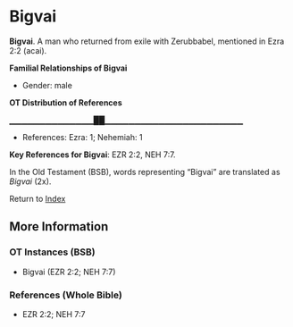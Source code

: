 # Bigvai
**Bigvai**. 
A man who returned from exile with Zerubbabel, mentioned in Ezra 2:2 (acai). 




**Familial Relationships of Bigvai**


* Gender: male


**OT Distribution of References**

▁▁▁▁▁▁▁▁▁▁▁▁▁▁██▁▁▁▁▁▁▁▁▁▁▁▁▁▁▁▁▁▁▁▁▁▁▁
* References: Ezra: 1; Nehemiah: 1



**Key References for Bigvai**: 
EZR 2:2, NEH 7:7. 


In the Old Testament (BSB), words representing “Bigvai” are translated as 
*Bigvai* (2x). 




Return to [Index](00-Index.md)

## More Information

### OT Instances (BSB)

* Bigvai (EZR 2:2; NEH 7:7)



### References (Whole Bible)

* EZR 2:2; NEH 7:7




